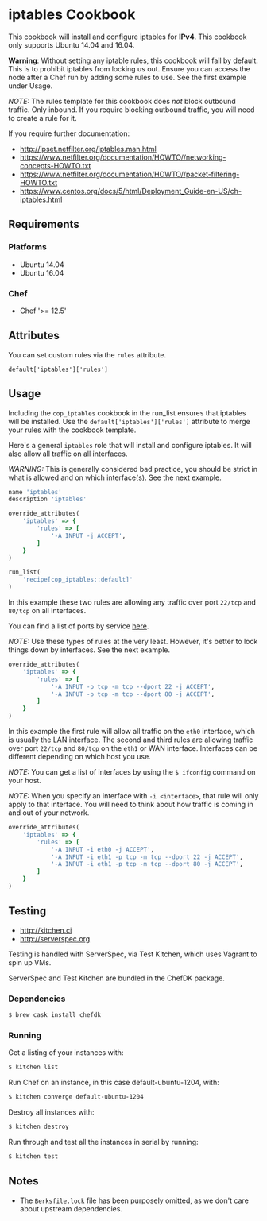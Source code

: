 # iptables Cookbook
This cookbook will install and configure iptables for **IPv4**. This cookbook
only supports Ubuntu 14.04 and 16.04.

**Warning**: Without setting any iptable rules, this cookbook will fail by default.
This is to prohibit iptables from locking us out. Ensure you can access the node
after a Chef run by adding some rules to use. See the first example under Usage.

*NOTE:* The rules template for this cookbook does _not_ block outbound traffic.
Only inbound. If you require blocking outbound traffic, you will need to create
a rule for it.

If you require further documentation:

* http://ipset.netfilter.org/iptables.man.html
* https://www.netfilter.org/documentation/HOWTO//networking-concepts-HOWTO.txt
* https://www.netfilter.org/documentation/HOWTO//packet-filtering-HOWTO.txt
* https://www.centos.org/docs/5/html/Deployment_Guide-en-US/ch-iptables.html

## Requirements
### Platforms
- Ubuntu 14.04
- Ubuntu 16.04

### Chef
- Chef '>= 12.5'

## Attributes
You can set custom rules via the `rules` attribute.

`default['iptables']['rules']`

## Usage
Including the `cop_iptables` cookbook in the run_list ensures that iptables
will be installed. Use the `default['iptables']['rules']` attribute to merge
your rules with the cookbook template.

Here's a general `iptables` role that will install and configure iptables. It
will also allow all traffic on all interfaces.

*WARNING:* This is generally considered bad practice, you should be strict in what
is allowed and on which interface(s). See the next example.

```ruby
name 'iptables'
description 'iptables'

override_attributes(
    'iptables' => {
        'rules' => [
            '-A INPUT -j ACCEPT',
        ]
    }
)

run_list(
    'recipe[cop_iptables::default]'
)
```

In this example these two rules are allowing any traffic over port `22/tcp` and `80/tcp` on all interfaces.

You can find a list of ports by service
[here](https://en.wikipedia.org/wiki/List_of_TCP_and_UDP_port_numbers).

*NOTE:* Use these types of rules at the very least. However, it's better to
lock things down by interfaces. See the next example.

```ruby
override_attributes(
    'iptables' => {
        'rules' => [
            '-A INPUT -p tcp -m tcp --dport 22 -j ACCEPT',
            '-A INPUT -p tcp -m tcp --dport 80 -j ACCEPT',
        ]
    }
)
```

In this example the first rule will allow all traffic on the `eth0` interface,
which is usually the LAN interface. The second and third rules are allowing
traffic over port `22/tcp` and `80/tcp` on the `eth1` or WAN interface.
Interfaces can be different depending on which host you use.

*NOTE:* You can get a list of interfaces by using the `$ ifconfig` command on your host.

*NOTE:* When you specify an interface with `-i <interface>`, that rule will only
apply to that interface. You will need to think about how traffic is coming in
and out of your network.

```ruby
override_attributes(
    'iptables' => {
        'rules' => [
            '-A INPUT -i eth0 -j ACCEPT',
            '-A INPUT -i eth1 -p tcp -m tcp --dport 22 -j ACCEPT',
            '-A INPUT -i eth1 -p tcp -m tcp --dport 80 -j ACCEPT',
        ]
    }
)
```

## Testing
* http://kitchen.ci
* http://serverspec.org

Testing is handled with ServerSpec, via Test Kitchen, which uses Vagrant to spin up VMs.

ServerSpec and Test Kitchen are bundled in the ChefDK package.

### Dependencies
```bash
$ brew cask install chefdk
```

### Running
Get a listing of your instances with:

```bash
$ kitchen list
```

Run Chef on an instance, in this case default-ubuntu-1204, with:

```bash
$ kitchen converge default-ubuntu-1204
```

Destroy all instances with:

```bash
$ kitchen destroy
```

Run through and test all the instances in serial by running:

```bash
$ kitchen test
```

## Notes
* The `Berksfile.lock` file has been purposely omitted, as we don't care about upstream dependencies.
